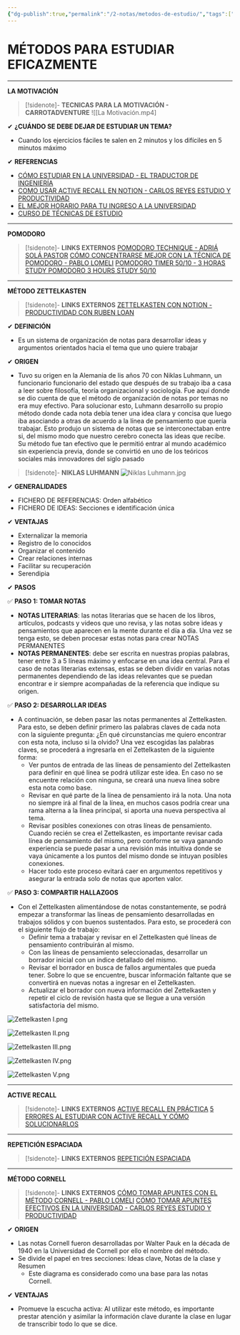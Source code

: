 ```yaml
---
{"dg-publish":true,"permalink":"/2-notas/metodos-de-estudio/","tags":["Complemento"]}
---
```


# MÉTODOS PARA ESTUDIAR EFICAZMENTE
---
**LA MOTIVACIÓN**

>[!sidenote]- **TECNICAS PARA LA MOTIVACIÓN - CARROTADVENTURE**
>![[La Motivación.mp4]

✔ **¿CUÁNDO SE DEBE DEJAR DE ESTUDIAR UN TEMA?** 
- Cuando los ejercicios fáciles te salen en 2 minutos y los difíciles en 5 minutos máximo

✔ **REFERENCIAS** 
- [CÓMO ESTUDIAR EN LA UNIVERSIDAD - EL TRADUCTOR DE INGENIERÍA](https://www.youtube.com/watch?v=E6w8IQSPIOI&list=WL&index=5&t=1036s) 
- [COMO USAR ACTIVE RECALL EN NOTION - CARLOS REYES ESTUDIO Y PRODUCTIVIDAD](https://youtu.be/LKOP5aBso28?si=qMfO8tP1efCqr32B) 
- [EL MEJOR HORARIO PARA TU INGRESO A LA UNIVERSIDAD](https://www.youtube.com/watch?v=VUrDrzjXyo8) 
- [CURSO DE TÉCNICAS DE ESTUDIO](https://youtube.com/playlist?list=PLdOsQEh8gs4zO1SfSGvPN6ctaftMf2YkN&si=R6QE3WA6k5ij2Y7H)

---
**POMODORO**

>[!sidenote]- **LINKS EXTERNOS** 
>[POMODORO TECHNIQUE - ADRIÁ SOLÁ PASTOR](https://www.youtube.com/watch?v=NNOjbKDTOFQ) 
>[CÓMO CONCENTRARSE MEJOR CON LA TÉCNICA DE POMODORO - PABLO LOMELI](https://www.youtube.com/watch?v=Q2I96FgZUHA) 
>[POMODORO TIMER 50/10 - 3 HORAS](https://www.youtube.com/watch?v=S6vHsq_PJ9I) 
>[STUDY POMODORO 3 HOURS STUDY 50/10](https://www.youtube.com/watch?v=NW1bSi32SXs) 

---
**MÉTODO ZETTELKASTEN**

>[!sidenote]- **LINKS EXTERNOS** 
>[ZETTELKASTEN CON NOTION - PRODUCTIVIDAD CON RUBEN LOAN](https://youtu.be/2rV13AhSHgs?si=HeNyePuUH1zLowwv) 

✔ **DEFINICIÓN** 
- Es un sistema de organización de notas para desarrollar ideas y argumentos orientados hacia el tema que uno quiere trabajar 

✔ **ORIGEN** 
- Tuvo su origen en la Alemania de lis años 70 con Niklas Luhmann, un funcionario funcionario del estado que después de su trabajo iba a casa a leer sobre filosofía, teoría organizacional y sociología. Fue aquí donde se dio  cuenta de que el método de organización de notas por temas no era muy efectivo. Para solucionar esto, Luhmann desarrollo su propio método donde cada nota debía tener una idea clara y concisa que luego iba asociando a otras de acuerdo a la línea de pensamiento que quería trabajar. Esto produjo un sistema de notas que se interconectaban entre si, del mismo modo que  nuestro cerebro conecta las ideas que recibe. Su método fue tan efectivo que le permitió entrar al mundo académico sin experiencia previa, donde se convirtió en uno de los teóricos sociales más innovadores del siglo pasado

>[!sidenote]- **NIKLAS LUHMANN** 
>![Niklas Luhmann.jpg](/img/user/1.%20ELEMENTOS%20GR%C3%81FICOS/Niklas%20Luhmann.jpg)

✔ **GENERALIDADES** 
- FICHERO DE REFERENCIAS: Orden alfabético
- FICHERO DE IDEAS: Secciones e identificación única

✔ **VENTAJAS**
- Externalizar la memoria
- Registro de lo conocidos
- Organizar el contenido 
- Crear relaciones internas
- Facilitar su recuperación
- Serendipia 

✔ **PASOS** 

✅ **PASO 1: TOMAR NOTAS** 
- **NOTAS LITERARIAS**: las notas literarias que se hacen de los libros, artículos, podcasts y videos que uno revisa, y las notas sobre ideas y pensamientos que aparecen en la mente durante el día a día. Una vez se tenga esto, se deben procesar estas notas para crear NOTAS PERMANENTES
- **NOTAS PERMANENTES**: debe ser escrita en nuestras propias palabras, tener entre 3 a 5 líneas máximo y enfocarse en una idea central. Para el caso de notas literarias extensas, estas se deben dividir en varias notas permanentes dependiendo de las ideas relevantes que se puedan encontrar e ir siempre acompañadas de la referencia que indique su origen.

✅ **PASO 2: DESARROLLAR IDEAS**
- A continuación, se deben pasar las notas permanentes al Zettelkasten. Para esto, se deben definir primero las palabras claves de cada nota con la siguiente pregunta: ¿En qué circunstancias me quiero encontrar con esta nota, incluso si la olvido? Una vez escogidas las palabras claves, se procederá a ingresarla en el Zettelkasten de la siguiente forma:
	- Ver puntos de entrada de las líneas de pensamiento del Zettelkasten para definir en qué línea se podrá utilizar este idea. En caso no se encuentre relación con ninguna, se creará una nueva línea sobre esta nota como base.
	- Revisar en qué parte de la línea de pensamiento irá la nota. Una nota no siempre irá al final de la línea, en muchos casos podría crear una rama alterna a la línea principal, si aporta una nueva perspectiva al tema.
	- Revisar posibles conexiones con otras líneas de pensamiento. Cuando recién se crea el Zettelkasten, es importante revisar cada línea de pensamiento del mismo, pero conforme se vaya ganando experiencia se puede pasar a una revisión más intuitiva donde se vaya únicamente a los puntos del mismo donde se intuyan posibles conexiones.
	- Hacer todo este proceso evitará caer en argumentos repetitivos y asegurar la entrada solo de notas que aporten valor.

✅ **PASO 3: COMPARTIR HALLAZGOS** 
- Con el Zettelkasten alimentándose de notas constantemente, se podrá empezar a transformar las líneas de pensamiento desarrolladas en trabajos sólidos y con buenos sustentados. Para esto, se procederá con el siguiente flujo de trabajo:
	- Definir tema a trabajar y revisar en el Zettelkasten qué líneas de pensamiento contribuirán al mismo.
	- Con las líneas de pensamiento seleccionadas, desarrollar un borrador inicial con un índice detallado del mismo.
	- Revisar el borrador en busca de fallos argumentales que pueda tener. Sobre lo que se encuentre, buscar información faltante que se convertirá en nuevas notas a ingresar en el Zettelkasten.
	- Actualizar el borrador con nueva información del Zettelkasten y repetir el ciclo de revisión hasta que se llegue a una versión satisfactoria del mismo.

![Zettelkasten I.png](/img/user/1.%20ELEMENTOS%20GR%C3%81FICOS/Zettelkasten%20I.png)

![Zettelkasten II.png](/img/user/1.%20ELEMENTOS%20GR%C3%81FICOS/Zettelkasten%20II.png)

![Zettelkasten III.png](/img/user/1.%20ELEMENTOS%20GR%C3%81FICOS/Zettelkasten%20III.png)

![Zettelkasten IV.png](/img/user/1.%20ELEMENTOS%20GR%C3%81FICOS/Zettelkasten%20IV.png)

![Zettelkasten V.png](/img/user/1.%20ELEMENTOS%20GR%C3%81FICOS/Zettelkasten%20V.png)

---
**ACTIVE RECALL**

>[!sidenote]- **LINKS EXTERNOS** 
>[ACTIVE RECALL EN PRÁCTICA](https://youtu.be/gDhb5ICU1Cs?si=rqZbPdIHf3W1tMSA) 
>[5 ERRORES  AL ESTUDIAR CON ACTIVE RECALL Y CÓMO SOLUCIONARLOS](https://youtu.be/GclNvXlaM6c?si=3OkD4VOz0VtujNlB)

---
**REPETICIÓN ESPACIADA**

>[!sidenote]- **LINKS EXTERNOS** 
>[REPETICIÓN ESPACIADA](https://youtu.be/NwzgKymtH3Q?si=zUJSuRH6z42ryBMR)

---
**MÉTODO CORNELL**

>[!sidenote]- **LINKS EXTERNOS** 
>[CÓMO TOMAR APUNTES CON EL MÉTODO CORNELL - PABLO LOMELI](https://www.youtube.com/watch?v=Hnezutoszpc) 
>[CÓMO TOMAR APUNTES EFECTIVOS EN LA UNIVERSIDAD - CARLOS REYES ESTUDIO Y PRODUCTIVIDAD](https://www.youtube.com/watch?v=N23drRTwwvk&t=127s)

✔ **ORIGEN**
- Las notas Cornell fueron desarrolladas por Walter Pauk en la década de 1940 en la Universidad de Cornell por ello el nombre del método.
- Se divide el papel en tres secciones: Ideas clave, Notas de la clase y Resumen
	- Este diagrama es considerado como una base para las notas Cornell.

✔ **VENTAJAS**
- Promueve la escucha activa: Al utilizar este método, es importante prestar atención y asimilar la información clave durante la clase en lugar de transcribir todo lo que se dice.